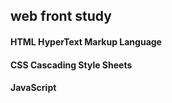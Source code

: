 ## web front study 



#### HTML  HyperText Markup Language



#### CSS  Cascading Style Sheets



#### JavaScript




